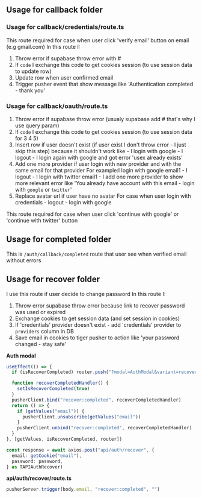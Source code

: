 ## Usage for callback folder

### Usage for callback/credentials/route.ts

This route required for case when user click 'verify email' button on email (e.g gmail.com)
In this route I:

1. Throw error if supabase throw error with #
2. If `code` I exchange this code to get cookies session (to use session data to update row)
3. Update row when user confirmed email
4. Trigger pusher event that show message like 'Authentication completed - thank you'

### Usage for callback/oauth/route.ts

1. Throw error if supabase throw error (usualy supabase add # that's why I use query param)
2. If `code` I exchange this code to get cookies session (to use session data for 3 4 5)
3. Insert row if user doesn't exist (if user exist I don't throw error - I just skip this step)
   because it shouldn't work like - I login with google - I logout - I login again with google and got error 'usex already exists'
4. Add one more provider if user login with new provider and with the same email for that provider
   For example:I login with google email1 - I logout - I login with twitter email1 - I add one more provider
   to show more relevant error like 'You already have account with this email - login with `google` or `twitter`'
5. Replace avatar url if user have no avatar
   For case when user login with credentials - logout - login with google

This route required for case when user click 'continue with google' or 'continue with twitter' button

## Usage for completed folder

This is `/auth/callback/completed` route that user see when verified email without errors

## Usage for recover folder

I use this route if user decide to change password
In this route I:

1. Throw error supabase throw error because link to recover password was used or expired
2. Exchange cookies to get session data (and set session in cookies)
3. If 'credentials' provider doesn't exist - add 'credentials' provider to `providers` column in DB
4. Save email in cookies to tiger pusher to action like 'your password changed - stay safe'

**Auth modal**

```ts
useEffect(() => {
  if (isRecoverCompleted) router.push("?modal=AuthModal&variant=recoverCompleted")

  function recoverCompletedHandler() {
    setIsRecoverCompleted(true)
  }
  pusherClient.bind("recover:completed", recoverCompletedHandler)
  return () => {
    if (getValues("email")) {
      pusherClient.unsubscribe(getValues("email"))
    }
    pusherClient.unbind("recover:completed", recoverCompletedHandler)
  }
}, [getValues, isRecoverCompleted, router])

const response = await axios.post("api/auth/recover", {
  email: getCookie("email"),
  password: password,
} as TAPIAuthRecover)
```

**api/auth/recover/route.ts**

```ts
pusherServer.trigger(body.email, "recover:completed", "")
```
